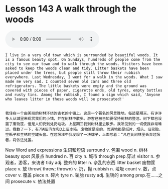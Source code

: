 # Lesson 143 A walk through the woods

​<audio id="audio" controls="" loop="loop">
    <source id="mp3" src="https://online1.tingclass.net/lesson/shi0529/0000/16/143.mp3"> 
</audio>

```
I live in a very old town which is surrounded by beautiful woods. It is a famous beauty spot. On Sundays, hundreds of people come from the city to see our town and to walk through the woods. Visitors have been asked to keep the woods clean and tidy. Litter baskets have been placed under the trees, but people still throw their rubbish everywhere. Last Wednesday, I went for a walk in the woods. What I saw made me very sad. I counted seven old cars and three old refrigerators. The little baskets were empty and the ground was covered with pieces of paper, cigarette ends, old tyres, empty bottles and rusty tins. Among the rubbish, I found a sign which said, 'Anyone who leaves litter in these woods will be prosecuted!'


我住在一个由美丽的树林环绕的古老的小镇上。这是一个著名的风景胜地。每适星期天，有许许多人从城里来观赏我们的小镇，并在树林中散步。游客已被告知要保持树林的整洁。树下都已设置了废物筐，但是人们仍到处扔垃圾。上星期三我到树林里去散步。我所见到的一切使我非常难过。我数了一下，有7辆旧汽车和3上旧冰箱。废物筐是空的，而满地都是纸片、烟头、旧轮胎，空瓶子和生锈的空罐头盒。在垃圾堆中我发现了一块牌子，上面写着：“凡在此树林里丢弃垃圾者，将依法处置。
```


New Word and expressions 生词和短语
surround
v. 包围
wood
n. 树林
beauty spot
风景点
hundred
n. 百
city
n. 城市
through
prep.穿过
visitor
n. 参观者，游客，来访者
tidy
adj. 整齐的
litter
n. 杂乱的东西
litter basket
废物筐
place
v. 放
throw( threw; thrown)
v. 扔，抛
rubbish
n. 垃圾
count
v. 数，点
cover
v. 覆盖
piece
n. 碎片
tyre
n. 轮胎
rusty
adj. 生锈的
among
prep.在……之间
prosecute
v. 依法处置

